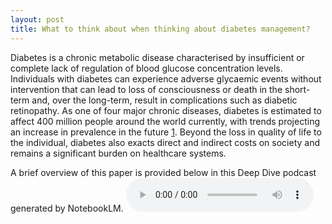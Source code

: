 ```yaml
---
layout: post
title: What to think about when thinking about diabetes management?
---
```


Diabetes is a chronic metabolic disease characterised by insufficient or complete lack of regulation of blood glucose concentration levels. Individuals with diabetes can experience adverse glycaemic events without intervention that can lead to loss of consciousness or death in the short-term and, over the long-term, result in complications such as diabetic retinopathy. As one of four major chronic diseases, diabetes is estimated to affect 400 million people around the world currently, with trends projecting an increase in prevalence in the future [1](https://www.who.int/publications/i/item/9789241565257). Beyond the loss in quality of life to the individual, diabetes also exacts direct and indirect costs on society and remains a significant burden on healthcare systems. 

A brief overview of this paper is provided below in this Deep Dive podcast generated by NotebookLM.
<audio controls>
  <source src="{{ '/audio/deep_dive_sensors.mp3' | relative_url }}" type="audio/mpeg">
  Your browser does not support the audio element.
</audio>

